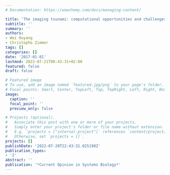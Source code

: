 ```yaml
---
# Documentation: https://wowchemy.com/docs/managing-content/

title: 'The imaging tsunami: computational opportunities and challenges'
subtitle: ''
summary: ''
authors:
- Wei Ouyang
- Christophe Zimmer
tags: []
categories: []
date: '2017-01-01'
lastmod: 2022-07-21T00:43:31+02:00
featured: false
draft: false

# Featured image
# To use, add an image named `featured.jpg/png` to your page's folder.
# Focal points: Smart, Center, TopLeft, Top, TopRight, Left, Right, BottomLeft, Bottom, BottomRight.
image:
  caption: ''
  focal_point: ''
  preview_only: false

# Projects (optional).
#   Associate this post with one or more of your projects.
#   Simply enter your project's folder or file name without extension.
#   E.g. `projects = ["internal-project"]` references `content/project/deep-learning/index.md`.
#   Otherwise, set `projects = []`.
projects: []
publishDate: '2022-07-20T22:43:31.025190Z'
publication_types:
- '2'
abstract: ''
publication: '*Current Opinion in Systems Biology*'
---
```


